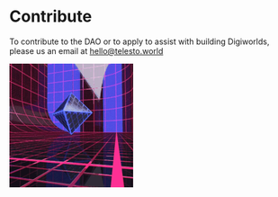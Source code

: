 # Contribute

To contribute to the DAO or to apply to assist with building Digiworlds, please us an email at hello@telesto.world

![](.gitbook/assets/vaporwave.gif)
